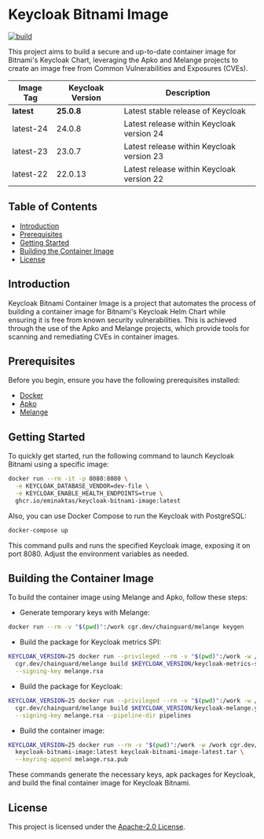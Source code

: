 # Keycloak Bitnami Image

[![build](https://github.com/eminaktas/keycloak-bitnami-image/actions/workflows/release.yaml/badge.svg?branch=main)](https://github.com/eminaktas/keycloak-bitnami-image/actions/workflows/release.yaml)

This project aims to build a secure and up-to-date container image for Bitnami's Keycloak Chart, leveraging the Apko and Melange projects to create an image free from Common Vulnerabilities and Exposures (CVEs).

| Image Tag  | Keycloak Version  | Description                               |
|------------|-------------------|-------------------------------------------|
| **latest** | **25.0.8**        | Latest stable release of Keycloak         |
| latest-24  | 24.0.8            | Latest release within Keycloak version 24 |
| latest-23  | 23.0.7            | Latest release within Keycloak version 23 |
| latest-22  | 22.0.13           | Latest release within Keycloak version 22 |

## Table of Contents

- [Introduction](#introduction)
- [Prerequisites](#prerequisites)
- [Getting Started](#getting-started)
- [Building the Container Image](#building-the-container-image)
- [License](#license)

## Introduction

Keycloak Bitnami Container Image is a project that automates the process of building a container image for Bitnami's Keycloak Helm Chart while ensuring it is free from known security vulnerabilities. This is achieved through the use of the Apko and Melange projects, which provide tools for scanning and remediating CVEs in container images.

## Prerequisites

Before you begin, ensure you have the following prerequisites installed:

- [Docker](https://www.docker.com/get-started/)
- [Apko](https://github.com/chainguard-dev/apko)
- [Melange](https://github.com/melange-re/melange)

## Getting Started

To quickly get started, run the following command to launch Keycloak Bitnami using a specific image:

```bash
docker run --rm -it -p 8080:8080 \
  -e KEYCLOAK_DATABASE_VENDOR=dev-file \
  -e KEYCLOAK_ENABLE_HEALTH_ENDPOINTS=true \
  ghcr.io/eminaktas/keycloak-bitnami-image:latest
```

Also, you can use Docker Compose to run the Keycloak with PostgreSQL:

```bash
docker-compose up
```

This command pulls and runs the specified Keycloak image, exposing it on port 8080. Adjust the environment variables as needed.

## Building the Container Image

To build the container image using Melange and Apko, follow these steps:

- Generate temporary keys with Melange:

```bash
docker run --rm -v "$(pwd)":/work cgr.dev/chainguard/melange keygen
```

- Build the package for Keycloak metrics SPI:

```bash
KEYCLOAK_VERSION=25 docker run --privileged --rm -v "$(pwd)":/work -w /work \
  cgr.dev/chainguard/melange build $KEYCLOAK_VERSION/keycloak-metrics-spi-melange.yaml \
  --signing-key melange.rsa
```

- Build the package for Keycloak:

```bash
KEYCLOAK_VERSION=25 docker run --privileged --rm -v "$(pwd)":/work -w /work \
  cgr.dev/chainguard/melange build $KEYCLOAK_VERSION/keycloak-melange.yaml \
  --signing-key melange.rsa --pipeline-dir pipelines
```

- Build the container image:

```bash
KEYCLOAK_VERSION=25 docker run --rm -v "$(pwd)":/work -w /work cgr.dev/chainguard/apko build $KEYCLOAK_VERSION/apko.yaml \
  keycloak-bitnami-image:latest keycloak-bitnami-image-latest.tar \
  --keyring-append melange.rsa.pub
```

These commands generate the necessary keys, apk packages for Keycloak, and build the final container image for Keycloak Bitnami.

## License

This project is licensed under the [Apache-2.0 License](LICENSE).
